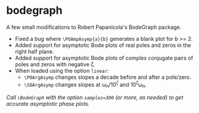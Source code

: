 # bodegraph
A few small modifications to Robert Papanicola's BodeGraph package.
- Fixed a bug where `\POAmpAsymp{a}{b}` generates a blank plot for b >= 2.
- Added support for asymptotic Bode plots of real poles and zeros in the right half plane.
- Added support for asymptotic Bode plots of complex conjugate pairs of poles and zeros with negative ζ.
- When loaded using the option `linear`:
  - `\POArgAsymp` changes slopes a decade before and after a pole/zero.
  - `\SOArgAsymp` changes slopes at ω<sub>n</sub>/10<sup>ζ</sup> and 10<sup>ζ</sup>ω<sub>n</sub>.

*Call `\BodeGraph` with the option `samples=300` (or more, as needed) to get accurate asymptotic phase plots.*
